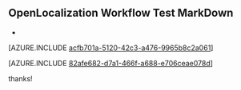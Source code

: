 ## OpenLocalization Workflow Test MarkDown
* 

[AZURE.INCLUDE [acfb701a-5120-42c3-a476-9965b8c2a061](calleeMd1.md)]



[AZURE.INCLUDE [82afe682-d7a1-466f-a688-e706ceae078d](calleeMd2.md)]

 
thanks!
